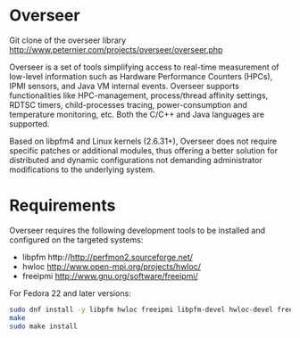 # Overseer
Git clone of the overseer library http://www.peternier.com/projects/overseer/overseer.php

Overseer is a set of tools simplifying access to real-time measurement of low-level information such as 
Hardware Performance Counters (HPCs), IPMI sensors, and Java VM internal events. 
Overseer supports functionalities like HPC-management, process/thread affinity settings, 
RDTSC timers, child-processes tracing, power-consumption and temperature monitoring, etc. 
Both the C/C++ and Java languages are supported. 

Based on libpfm4 and Linux kernels (2.6.31+), Overseer does not require specific patches or additional modules, thus offering a better solution for distributed and dynamic configurations not demanding administrator modifications to the underlying system.

# Requirements

Overseer requires the following development tools to be installed and configured on the targeted systems:
- libpfm http://http://perfmon2.sourceforge.net/
- hwloc http://www.open-mpi.org/projects/hwloc/
- freeipmi http://www.gnu.org/software/freeipmi/

For Fedora 22 and later versions:
```bash
sudo dnf install -y libpfm hwloc freeipmi libpfm-devel hwloc-devel freeipmi-devel
make
sudo make install
```
